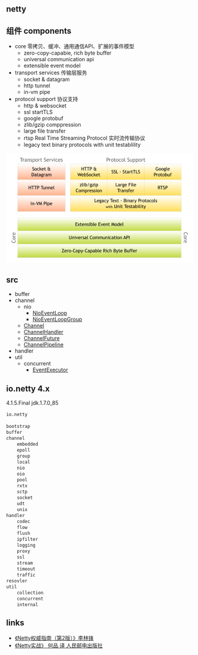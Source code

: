 ## netty

## 组件 components
* core 零拷贝、缓冲、通用通信API、扩展的事件模型
    - zero-copy-capabie, rich byte buffer
    - universal communication api
    - extensible event model
* transport services 传输层服务
    - socket & datagram
    - http tunnel
    - in-vm pipe
* protocol support 协议支持
    - http & websocket
    - ssl startTLS
    - google protobuf
    - zlib/gzip comppression
    - large file transfer
    - rtsp Real Time Streaming Protocol 实时流传输协议
    - legacy text binary protocols with unit testablility

![components](../../img/netty-components.png)

## src
* buffer
* channel
  * nio
    * [NioEventLoop](/20-framework/src/netty/channel/nio/NioEventLoop.md)
    * [NioEventLoopGroup](/20-framework/src/netty/channel/nio/NioEventLoopGroup.md)
  * [Channel](/20-framework/src/netty/channel/Channel.md)
  * [ChannelHandler](/20-framework/src/netty/channel/ChannelHandler.md)
  * [ChannelFuture](/20-framework/src/netty/channel/ChannelFuture.md)
  * [ChannelPipeline](/20-framework/src/netty/channel/ChannelPipeline.md)
* handler
* util
  * concurrent
    * [EventExecutor](/20-framework/src/netty/util/concurrent/EventExecutor.md)
    
    
## io.netty 4.x
4.1.5.Final
jdk.1.7.0_85

```
io.netty

bootstrap
buffer
channel
    embedded
    epoll
    group
    local
    nio
    oio
    pool
    rxtx
    sctp
    socket
    udt
    unix
handler    
    codec
    flow
    flush
    ipfilter
    logging
    proxy
    ssl
    stream
    timeout
    traffic
resovler
util
    collection
    concurrent
    internal    
```

## links
* [《Netty权威指南（第2版）》李林锋](/99-book/notes/21-server/Netty权威指南.md)
* [《Netty实战》 何品 译 人民邮电出版社](/99-book/notes/21-server/Netty实战.md)
